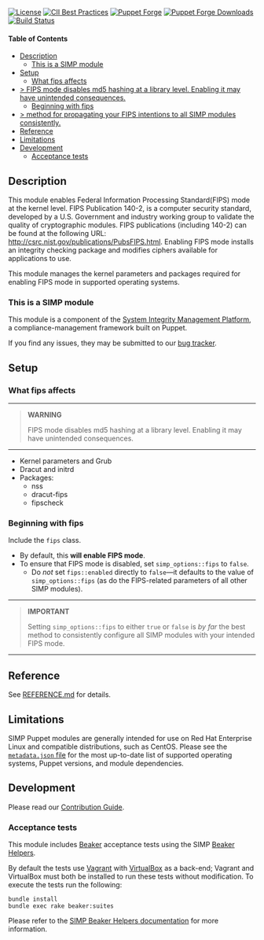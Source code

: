 [![License](https://img.shields.io/:license-apache-blue.svg)](http://www.apache.org/licenses/LICENSE-2.0.html)
[![CII Best Practices](https://bestpractices.coreinfrastructure.org/projects/73/badge)](https://bestpractices.coreinfrastructure.org/projects/73)
[![Puppet Forge](https://img.shields.io/puppetforge/v/simp/fips.svg)](https://forge.puppetlabs.com/simp/fips)
[![Puppet Forge Downloads](https://img.shields.io/puppetforge/dt/simp/fips.svg)](https://forge.puppetlabs.com/simp/fips)
[![Build Status](https://travis-ci.org/simp/pupmod-simp-fips.svg)](https://travis-ci.org/simp/pupmod-simp-fips)

#### Table of Contents

<!-- vim-markdown-toc GFM -->

* [Description](#description)
  * [This is a SIMP module](#this-is-a-simp-module)
* [Setup](#setup)
  * [What fips affects](#what-fips-affects)
* [> FIPS mode disables md5 hashing at a library level. Enabling it may have unintended consequences.](#-fips-mode-disables-md5-hashing-at-a-library-level-enabling-it-may-have-unintended-consequences)
  * [Beginning with fips](#beginning-with-fips)
* [> method for propagating your FIPS intentions to all SIMP modules consistently.](#-method-for-propagating-your-fips-intentions-to-all-simp-modules-consistently)
* [Reference](#reference)
* [Limitations](#limitations)
* [Development](#development)
  * [Acceptance tests](#acceptance-tests)

<!-- vim-markdown-toc -->

## Description

This module enables Federal Information Processing Standard(FIPS) mode at the
kernel level. FIPS Publication 140-2, is a computer security standard, developed
by a U.S.  Government and industry working group to validate the quality of
cryptographic modules.  FIPS publications (including 140-2) can be found at the
following URL: http://csrc.nist.gov/publications/PubsFIPS.html.  Enabling FIPS
mode installs an integrity checking package and modifies ciphers available for
applications to use.

This module manages the kernel parameters and packages required for enabling
FIPS mode in supported operating systems.

### This is a SIMP module

This module is a component of the [System Integrity Management Platform](https://simp-project.com),
a compliance-management framework built on Puppet.

If you find any issues, they may be submitted to our [bug tracker](https://simp-project.atlassian.net/).

## Setup

### What fips affects

-----------------------------------------
> **WARNING**
>
> FIPS mode disables md5 hashing at a library level. Enabling it may have unintended consequences.
-----------------------------------------

* Kernel parameters and Grub
* Dracut and initrd
* Packages:
  * nss
  * dracut-fips
  * fipscheck

### Beginning with fips

Include the `fips` class.

* By default, this **will enable FIPS mode**.
* To ensure that FIPS mode is disabled, set `simp_options::fips` to `false`.
  * Do _not_ set `fips::enabled` directly to `false`―it defaults to the value
    of `simp_options::fips` (as do the FIPS-related parameters of all other
    SIMP modules).

-----------------------------------------
> **IMPORTANT**
>
> Setting `simp_options::fips` to either `true` or `false` is _by far_ the best
> method to consistently configure all SIMP modules with your intended FIPS mode.
-----------------------------------------

## Reference

See [REFERENCE.md](./REFERENCE.md) for details.

## Limitations

SIMP Puppet modules are generally intended for use on Red Hat Enterprise Linux
and compatible distributions, such as CentOS. Please see the [`metadata.json` file](./metadata.json)
for the most up-to-date list of supported operating systems, Puppet versions,
and module dependencies.

## Development

Please read our [Contribution Guide](https://simp.readthedocs.io/en/stable/contributors_guide/index.html).

### Acceptance tests

This module includes [Beaker](https://github.com/puppetlabs/beaker) acceptance
tests using the SIMP [Beaker Helpers](https://github.com/simp/rubygem-simp-beaker-helpers).

By default the tests use [Vagrant](https://www.vagrantup.com/) with
[VirtualBox](https://www.virtualbox.org) as a back-end; Vagrant and VirtualBox
must both be installed to run these tests without modification. To execute the
tests run the following:

```shell
bundle install
bundle exec rake beaker:suites
```

Please refer to the [SIMP Beaker Helpers documentation](https://github.com/simp/rubygem-simp-beaker-helpers/blob/master/README.md) for more information.
